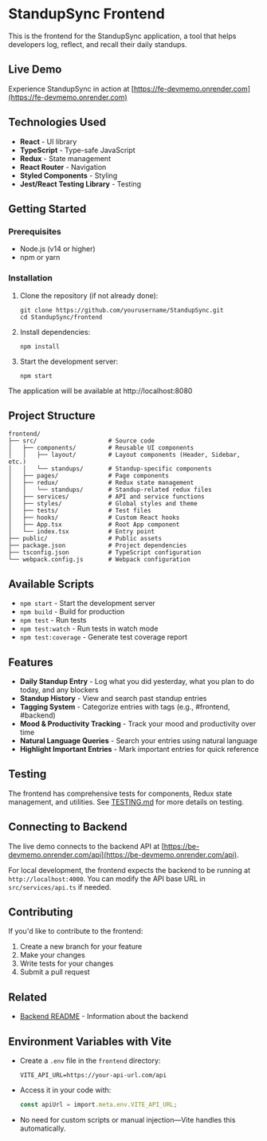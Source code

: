 # StandupSync Frontend

This is the frontend for the StandupSync application, a tool that helps developers log, reflect, and recall their daily standups.

## Live Demo

Experience StandupSync in action at [https://fe-devmemo.onrender.com](https://fe-devmemo.onrender.com)

## Technologies Used

- **React** - UI library
- **TypeScript** - Type-safe JavaScript
- **Redux** - State management
- **React Router** - Navigation
- **Styled Components** - Styling
- **Jest/React Testing Library** - Testing

## Getting Started

### Prerequisites

- Node.js (v14 or higher)
- npm or yarn

### Installation

1. Clone the repository (if not already done):
   ```
   git clone https://github.com/yourusername/StandupSync.git
   cd StandupSync/frontend
   ```

2. Install dependencies:
   ```
   npm install
   ```

3. Start the development server:
   ```
   npm start
   ```

The application will be available at http://localhost:8080

## Project Structure

```
frontend/
├── src/                    # Source code
│   ├── components/         # Reusable UI components
│   │   ├── layout/         # Layout components (Header, Sidebar, etc.)
│   │   └── standups/       # Standup-specific components
│   ├── pages/              # Page components
│   ├── redux/              # Redux state management
│   │   └── standups/       # Standup-related redux files
│   ├── services/           # API and service functions
│   ├── styles/             # Global styles and theme
│   ├── tests/              # Test files
│   ├── hooks/              # Custom React hooks
│   ├── App.tsx             # Root App component
│   └── index.tsx           # Entry point
├── public/                 # Public assets
├── package.json            # Project dependencies
├── tsconfig.json           # TypeScript configuration
└── webpack.config.js       # Webpack configuration
```

## Available Scripts

- `npm start` - Start the development server
- `npm build` - Build for production
- `npm test` - Run tests
- `npm test:watch` - Run tests in watch mode
- `npm test:coverage` - Generate test coverage report

## Features

- **Daily Standup Entry** - Log what you did yesterday, what you plan to do today, and any blockers
- **Standup History** - View and search past standup entries
- **Tagging System** - Categorize entries with tags (e.g., #frontend, #backend)
- **Mood & Productivity Tracking** - Track your mood and productivity over time
- **Natural Language Queries** - Search your entries using natural language
- **Highlight Important Entries** - Mark important entries for quick reference

## Testing

The frontend has comprehensive tests for components, Redux state management, and utilities. See [TESTING.md](../memory-bank/TESTING.md) for more details on testing.

## Connecting to Backend

The live demo connects to the backend API at [https://be-devmemo.onrender.com/api](https://be-devmemo.onrender.com/api).

For local development, the frontend expects the backend to be running at `http://localhost:4000`. You can modify the API base URL in `src/services/api.ts` if needed.

## Contributing

If you'd like to contribute to the frontend:

1. Create a new branch for your feature
2. Make your changes
3. Write tests for your changes
4. Submit a pull request

## Related

- [Backend README](https://github.com/emrekardaslar/be-devmemo/blob/main/README.md) - Information about the backend

## Environment Variables with Vite

- Create a `.env` file in the `frontend` directory:
  ```env
  VITE_API_URL=https://your-api-url.com/api
  ```
- Access it in your code with:
  ```ts
  const apiUrl = import.meta.env.VITE_API_URL;
  ```
- No need for custom scripts or manual injection—Vite handles this automatically.
